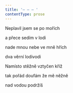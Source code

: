 ```yaml
---
title: '– – – '
contentType: prose
---
```


Neplavil jsem se po mořích

a přece sedím v lodi

nade mnou nebe ve mně hřích

dva věrní lodivodi

Namísto stěžně vztyčen kříž

tak pořád doufám že mě něžně

nad vodou podržíš
